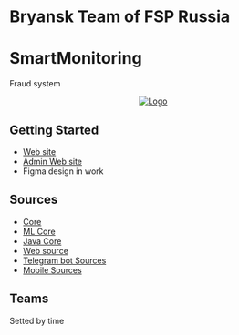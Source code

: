 # Bryansk Team of FSP Russia

# SmartMonitoring

Fraud system
<div align="center">
 <p>
 <a href="https://web.final.kaboom.pro">
 <img src="https://avatars.githubusercontent.com/u/149778247?s=400&u=dc01172856b0d0781adf5ee025c304599fe8f042&v=4" alt="Logo">
 </a>
 </p>
</div>

## Getting Started

- [Web site](https://web.final.kaboom.pro)
- [Admin Web site](https://final.kaboom.pro)
- Figma design in work

## Sources
- [Core](https://github.com/bryanskfsp/Final.ASPNET)
- [ML Core](https://github.com/bryanskfsp/Final.ML)
- [Java Core](https://github.com/bryanskfsp/Final.Java)
- [Web source](https://github.com/bryanskfsp/Final.Web)
- [Telegram bot Sources](https://github.com/bryanskfsp/Final.Bot)
- [Mobile Sources](https://github.com/bryanskfsp/Final.android)

## Teams

Setted by time
